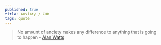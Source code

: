 ```yaml
---
published: true
title: Anxiety / FUD
tags: quote
---
```

> No amount of anciety makes any difference to anything that is going to happen -  [Alan Watts](https://www.reddit.com/r/Stoicism/comments/exrnsa/no_amount_of_anxiety_makes_any_difference_to/)